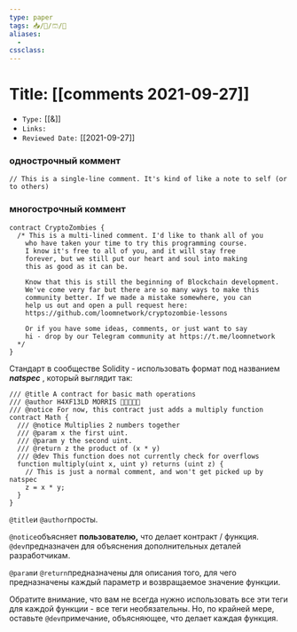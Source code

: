 ```yaml
---
type: paper
tags: 📥️/📜️/🩳/🗿
aliases:
  - 
cssclass: 
---
```




# Title: **[[comments 2021-09-27]]**
- `Type:` [[&]]
- `Links:`
- `Reviewed Date:` [[2021-09-27]]

### однострочный коммент
```// This is a single-line comment. It's kind of like a note to self (or to others)```

### многострочный коммент

```solidity
contract CryptoZombies {
  /* This is a multi-lined comment. I'd like to thank all of you
    who have taken your time to try this programming course.
    I know it's free to all of you, and it will stay free
    forever, but we still put our heart and soul into making
    this as good as it can be.

    Know that this is still the beginning of Blockchain development.
    We've come very far but there are so many ways to make this
    community better. If we made a mistake somewhere, you can
    help us out and open a pull request here:
    https://github.com/loomnetwork/cryptozombie-lessons

    Or if you have some ideas, comments, or just want to say
    hi - drop by our Telegram community at https://t.me/loomnetwork
  */
}
```

Стандарт в сообществе Solidity - использовать формат под названием **_natspec_** , который выглядит так:

```solidity
/// @title A contract for basic math operations
/// @author H4XF13LD MORRIS 💯💯😎💯💯
/// @notice For now, this contract just adds a multiply function
contract Math {
  /// @notice Multiplies 2 numbers together
  /// @param x the first uint.
  /// @param y the second uint.
  /// @return z the product of (x * y)
  /// @dev This function does not currently check for overflows
  function multiply(uint x, uint y) returns (uint z) {
    // This is just a normal comment, and won't get picked up by natspec
    z = x * y;
  }
}
```

`@title`и `@author`просты.

`@notice`объясняет **пользователю,** что делает контракт / функция. `@dev`предназначен для объяснения дополнительных деталей разработчикам.

`@param`и `@return`предназначены для описания того, для чего предназначены каждый параметр и возвращаемое значение функции.

Обратите внимание, что вам не всегда нужно использовать все эти теги для каждой функции - все теги необязательны. Но, по крайней мере, оставьте `@dev`примечание, объясняющее, что делает каждая функция.